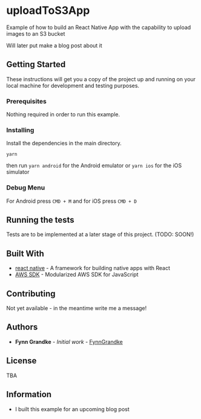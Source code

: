 # uploadToS3App

Example of how to build an React Native App with the capability to upload images to an S3 bucket

Will later put make a blog post about it

## Getting Started

These instructions will get you a copy of the project up and running on your local machine for development and testing purposes. 

### Prerequisites

Nothing required in order to run this example.

### Installing

Install the dependencies in the main directory.

```
yarn
```

then run `yarn android` for the Android emulator or `yarn ios` for the iOS simulator

### Debug Menu

For Android press `CMD + M` and for iOS press `CMD + D`

## Running the tests

Tests are to be implemented at a later stage of this project. (TODO: SOON!)

## Built With

* [react native](https://github.com/facebook/react-native) - A framework for building native apps with React
* [AWS SDK](https://github.com/aws/aws-sdk-js-v3) - Modularized AWS SDK for JavaScript

## Contributing

Not yet available - in the meantime write me a message!

## Authors

* **Fynn Grandke** - *Initial work* - [FynnGrandke](https://github.com/FynnGrandke)

## License

TBA

## Information

* I built this example for an upcoming blog post